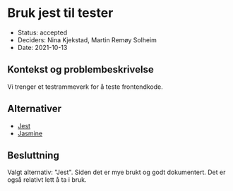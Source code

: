 # Bruk jest til tester

- Status: accepted
- Deciders: Nina Kjekstad, Martin Remøy Solheim
- Date: 2021-10-13

## Kontekst og problembeskrivelse

Vi trenger et testrammeverk for å teste frontendkode.

## Alternativer

- [Jest](https://jestjs.io/)
- [Jasmine](https://jasmine.github.io/)

## Besluttning

Valgt alternativ: "Jest". Siden det er mye brukt og godt dokumentert. Det er også relativt lett å ta i bruk.
